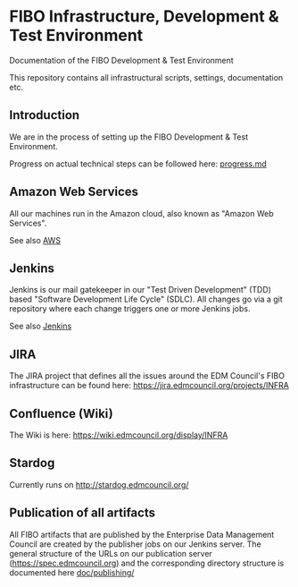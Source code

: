 # FIBO Infrastructure, Development & Test Environment

Documentation of the FIBO Development & Test Environment

This repository contains all infrastructural scripts, settings, documentation etc.

## Introduction

We are in the process of setting up the FIBO Development & Test Environment.

Progress on actual technical steps can be followed here: [progress.md](progress.md)

## Amazon Web Services

All our machines run in the Amazon cloud, also known as "Amazon Web Services".

See also [AWS](./aws/README.md)

## Jenkins

Jenkins is our mail gatekeeper in our "Test Driven Development" (TDD) 
based "Software Development Life Cycle" (SDLC). All changes go via a git
repository where each change triggers one or more Jenkins jobs.

See also [Jenkins](./jenkins/README.md)

## JIRA

The JIRA project that defines all the issues around the EDM Council's
FIBO infrastructure can be found here: https://jira.edmcouncil.org/projects/INFRA

## Confluence (Wiki)

The Wiki is here: https://wiki.edmcouncil.org/display/INFRA

## Stardog

Currently runs on http://stardog.edmcouncil.org/

## Publication of all artifacts

All FIBO artifacts that are published by the Enterprise Data Management
Council are created by the publisher jobs on our Jenkins server.
The general structure of the URLs on our publication server 
(https://spec.edmcouncil.org) and the corresponding directory structure
is documented here [doc/publishing/](./doc/publishing/README.md)


